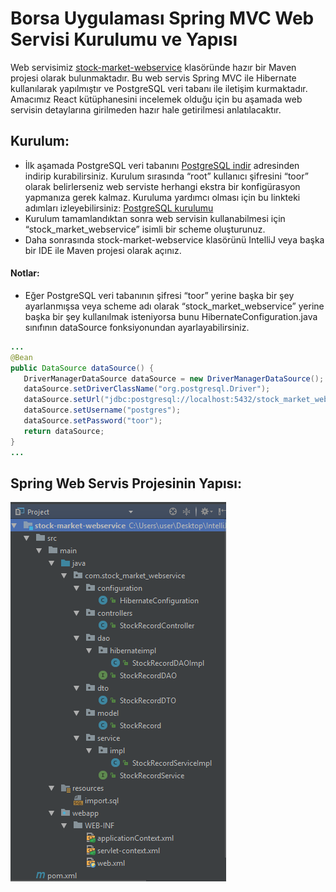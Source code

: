 # Borsa Uygulaması Spring MVC Web Servisi Kurulumu ve Yapısı
Web servisimiz [stock-market-webservice](stock-market-webservice) klasöründe hazır bir Maven projesi olarak bulunmaktadır. Bu web servis Spring MVC ile Hibernate kullanılarak yapılmıştır ve PostgreSQL veri tabanı ile iletişim kurmaktadır. Amacımız React kütüphanesini incelemek olduğu için bu aşamada web servisin detaylarına girilmeden hazır hale getirilmesi anlatılacaktır.
## Kurulum:
* İlk aşamada PostgreSQL veri tabanını [PostgreSQL indir](https://www.postgresql.org/download/) adresinden indirip kurabilirsiniz. Kurulum sırasında “root” kullanıcı şifresini “toor” olarak belirlerseniz web serviste herhangi ekstra bir konfigürasyon yapmanıza gerek kalmaz. Kuruluma yardımcı olması için bu linkteki adımları izleyebilirsiniz: [PostgreSQL kurulumu](http://www.jskoleji.com/2014/03/kahve-molasi-postgresql-ve-pgadmin-kurulumu.html) 
* Kurulum tamamlandıktan sonra web servisin kullanabilmesi için “stock_market_webservice” isimli bir scheme oluşturunuz.
* Daha sonrasında stock-market-webservice klasörünü IntelliJ veya başka bir IDE ile Maven projesi olarak açınız.
#### Notlar:
* Eğer PostgreSQL veri tabanının şifresi “toor” yerine başka bir şey ayarlanmışsa veya scheme adı olarak “stock_market_webservice” yerine başka bir şey kullanılmak isteniyorsa bunu  HibernateConfiguration.java sınıfının dataSource fonksiyonundan ayarlayabilirsiniz.
```java
...
@Bean
public DataSource dataSource() {
   DriverManagerDataSource dataSource = new DriverManagerDataSource();
   dataSource.setDriverClassName("org.postgresql.Driver");
   dataSource.setUrl("jdbc:postgresql://localhost:5432/stock_market_webservice");
   dataSource.setUsername("postgres");
   dataSource.setPassword("toor");
   return dataSource;
}
...
```
## Spring Web Servis Projesinin Yapısı:
![webservce-structure](https://github.com/onurd-ck/react-and-react-native-tutorial/blob/master/tutorial%20files/stock-market-webservice%20readme%20images/webservice-structure.bmp)
